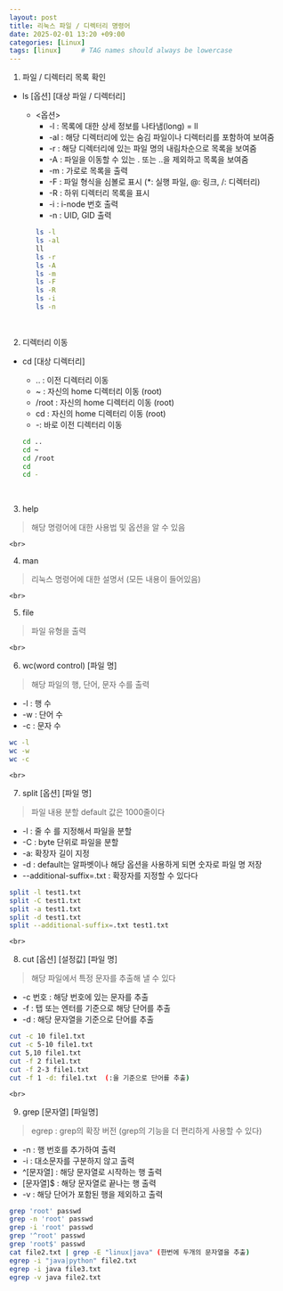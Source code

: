 ```yaml
---
layout: post
title: 리눅스 파일 / 디렉터리 명령어
date: 2025-02-01 13:20 +09:00
categories: [Linux]
tags: [linux]     # TAG names should always be lowercase
---
```


1. 파일 / 디렉터리 목록 확인
- ls [옵션] [대상 파일 / 디렉터리]
    - <옵션>
        - -l : 목록에 대한 상세 정보를 나타냄(long) = ll
        - -al : 해당 디렉터리에 있는 숨김 파일이나 디렉터리를 포함하여 보여줌 
        - -r : 해당 디렉터리에 있는 파일 명의 내림차순으로 목록을 보여줌
        - -A : 파일을 이동할 수 있는 . 또는 ..을 제외하고 목록을 보여줌
        - -m : 가로로 목록을 출력
        - -F : 파일 형식을 심볼로 표시 (*: 실행 파일, @: 링크, /: 디렉터리)
        - -R : 하위 디렉터리 목록을 표시
        - -i : i-node 번호 출력
        - -n : UID, GID 출력
        ```bash
        ls -l 
        ls -al
        ll
        ls -r
        ls -A
        ls -m
        ls -F
        ls -R
        ls -i
        ls -n
        ```

    <br>
2. 디렉터리 이동
- cd [대상 디렉터리]
    - .. : 이전 디렉터리 이동
    - ~ : 자신의 home 디렉터리 이동 (root)
    - /root : 자신의 home 디렉터리 이동 (root)
    - cd : 자신의 home 디렉터리 이동 (root)
    - -: 바로 이전 디렉터리 이동
    ```bash
    cd ..
    cd ~
    cd /root
    cd
    cd -
    ```

    <br>
3. help
> 해당 명령어에 대한 사용법 및 옵션을 알 수 있음

    <br>
4. man
> 리눅스 명령어에 대한 설명서 (모든 내용이 들어있음)

    <br>
5. file
>파일 유형을 출력

    <br>
6. wc(word control) [파일 명]
>해당 파일의 행, 단어, 문자 수를 출력

- -l : 행 수
- -w : 단어 수
- -c : 문자 수
```bash
wc -l
wc -w
wc -c
```

    <br>
7. split [옵션] [파일 명]
> 파일 내용 분할
> default 값은 1000줄이다

- -l : 줄 수 를 지정해서 파일을 분할
- -C : byte 단위로 파일을 분할
- -a: 확장자 길이 지정
- -d : default는 알파벳이나 해당 옵션을 사용하게 되면 숫자로 파일 명 저장
- --additional-suffix=.txt : 확장자를 지정할 수 있다다
``` bash
split -l test1.txt
split -C test1.txt
split -a test1.txt
split -d test1.txt
split --additional-suffix=.txt test1.txt
```

    <br>
8. cut [옵션] [설정값] [파일 명]
> 해당 파일에서 특정 문자를 추출해 낼 수 있다
- -c 번호 : 해당 번호에 있는 문자를 추출
- -f : 탭 또는 엔터를 기준으로 해당 단어를 추출
- -d : 해당 문자열을 기준으로 단어를 추출
```bash
cut -c 10 file1.txt
cut -c 5-10 file1.txt
cut 5,10 file1.txt
cut -f 2 file1.txt
cut -f 2-3 file1.txt
cut -f 1 -d: file1.txt  (:을 기준으로 단어를 추출)
```

    <br>
9. grep [문자열] [파일명]
> egrep : grep의 확장 버전 (grep의 기능을 더 편리하게 사용할 수 있다)

- -n : 행 번호를 추가하여 출력
- -i : 대소문자를 구분하지 않고 출력
- ^[문자열] : 해당 문자열로 시작하는 행 출력
- [문자열]$ : 해당 문자열로 끝나는 행 출력
- -v : 해당 단어가 포함된 행을 제외하고 출력
```bash
grep 'root' passwd
grep -n 'root' passwd
grep -i 'root' passwd
grep '^root' passwd
grep 'root$' passwd
cat file2.txt | grep -E "linux|java" (한번에 두개의 문자열을 추출)
egrep -i "java|python" file2.txt
egrep -i java file3.txt
egrep -v java file2.txt
```